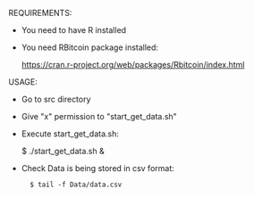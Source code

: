 REQUIREMENTS:

- You need to have R installed 
- You need RBitcoin package installed:

	https://cran.r-project.org/web/packages/Rbitcoin/index.html
	

USAGE:

- Go to src directory

- Give "x" permission to "start_get_data.sh"

- Execute start_get_data.sh:  

   	$ ./start_get_data.sh &

- Check Data is being stored in csv format:

        $ tail -f Data/data.csv
